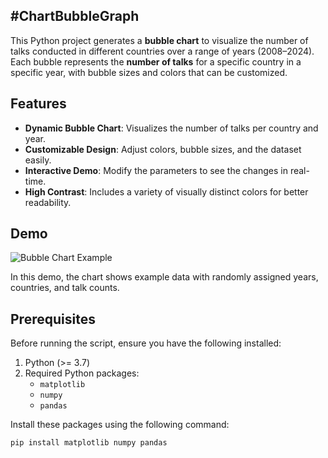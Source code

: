 #ChartBubbleGraph 
---
This Python project generates a **bubble chart** to visualize the number of talks conducted in different countries over a range of years (2008–2024). Each bubble represents the **number of talks** for a specific country in a specific year, with bubble sizes and colors that can be customized.

## Features

- **Dynamic Bubble Chart**: Visualizes the number of talks per country and year.
- **Customizable Design**: Adjust colors, bubble sizes, and the dataset easily.
- **Interactive Demo**: Modify the parameters to see the changes in real-time.
- **High Contrast**: Includes a variety of visually distinct colors for better readability.

## Demo

![Bubble Chart Example](![image](https://github.com/user-attachments/assets/e1ae62fe-0992-436d-8d96-a8f620b5b052)
)

In this demo, the chart shows example data with randomly assigned years, countries, and talk counts.

## Prerequisites

Before running the script, ensure you have the following installed:

1. Python (>= 3.7)
2. Required Python packages:
   - `matplotlib`
   - `numpy`
   - `pandas`

Install these packages using the following command:
```bash
pip install matplotlib numpy pandas
```
